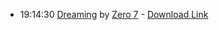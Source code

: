 *   19:14:30  [Dreaming](http://goo.gl/6RnCE0) by [Zero 7](http://www.last.fm/music/Zero+7) - [Download Link](http://goo.gl/JatQgk)

